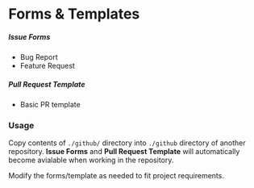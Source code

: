# Forms & Templates

##### Issue Forms
* Bug Report
* Feature Request
  
##### Pull Request Template
* Basic PR template

### Usage
Copy contents of `./github/` directory into `./github` directory of another repository. **Issue Forms** and **Pull Request Template** will automatically become avialable when working in the repository. 

Modify the forms/template as needed to fit project requirements.